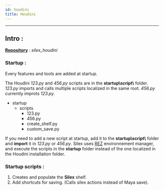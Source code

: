 ```yaml
---
id: houdini
title: Houdini
---
```


___

## Intro :

<u><b>Repository</b></u> : *silex_houdini*


### Startup :

Every features and tools are added at startup. 

The Houdini *123.py* and *456.py* scripts are in the **startup\script\\** folder. *123.py* imports and calls multiple scripts localized in the same root. *456.py* currently improts *123.py*.

- startup
    - scripts
        - 123.py 
        - 456.py 
        - create_shelf.py 
        - custom_save.py

If you need to add a new script at startup, add it to the **startup\script\\** folder and **import** it in *123.py* or *456.py*. Silex uses [REZ](../Rez/Rez.md) environnement manager, and execute the scripts in the **startup** folder instead of the one localized in the Houdini installation folder.


### Startup scripts :

1. Creates and populate the **Silex** shelf.
2. Add shortcuts for saving. (Calls silex actions instead of Maya save).



